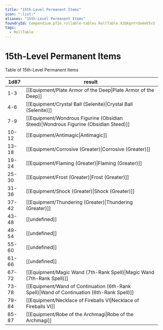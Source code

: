 ```yaml
---
title: "15th-Level Permanent Items"
icon: ":list:"
aliases: "15th-Level Permanent Items"
foundryId: Compendium.pf2e.rollable-tables.RollTable.X2QkgnYrda4mV5v3
tags:
  - RollTable
---
```


# 15th-Level Permanent Items
Table of 15th-Level Permanent Items

| 1d87 | result |
|------|--------|
| 1-3 | [[Equipment/Plate Armor of the Deep\|Plate Armor of the Deep]] |
| 4-6 | [[Equipment/Crystal Ball (Selenite)\|Crystal Ball (Selenite)]] |
| 7-9 | [[Equipment/Wondrous Figurine (Obsidian Steed)\|Wondrous Figurine (Obsidian Steed)]] |
| 10-12 | [[Equipment/Antimagic\|Antimagic]] |
| 13-18 | [[Equipment/Corrosive (Greater)\|Corrosive (Greater)]] |
| 19-24 | [[Equipment/Flaming (Greater)\|Flaming (Greater)]] |
| 25-30 | [[Equipment/Frost (Greater)\|Frost (Greater)]] |
| 31-36 | [[Equipment/Shock (Greater)\|Shock (Greater)]] |
| 37-42 | [[Equipment/Thundering (Greater)\|Thundering (Greater)]] |
| 43-48 | [[undefined]] |
| 49-54 | [[undefined]] |
| 55-60 | [[undefined]] |
| 61-66 | [[undefined]] |
| 67-72 | [[Equipment/Magic Wand (7th-Rank Spell)\|Magic Wand (7th-Rank Spell)]] |
| 73-78 | [[Equipment/Wand of Continuation (6th-Rank Spell)\|Wand of Continuation (6th-Rank Spell)]] |
| 79-84 | [[Equipment/Necklace of Fireballs VI\|Necklace of Fireballs VI]] |
| 85-87 | [[Equipment/Robe of the Archmagi\|Robe of the Archmagi]] |
